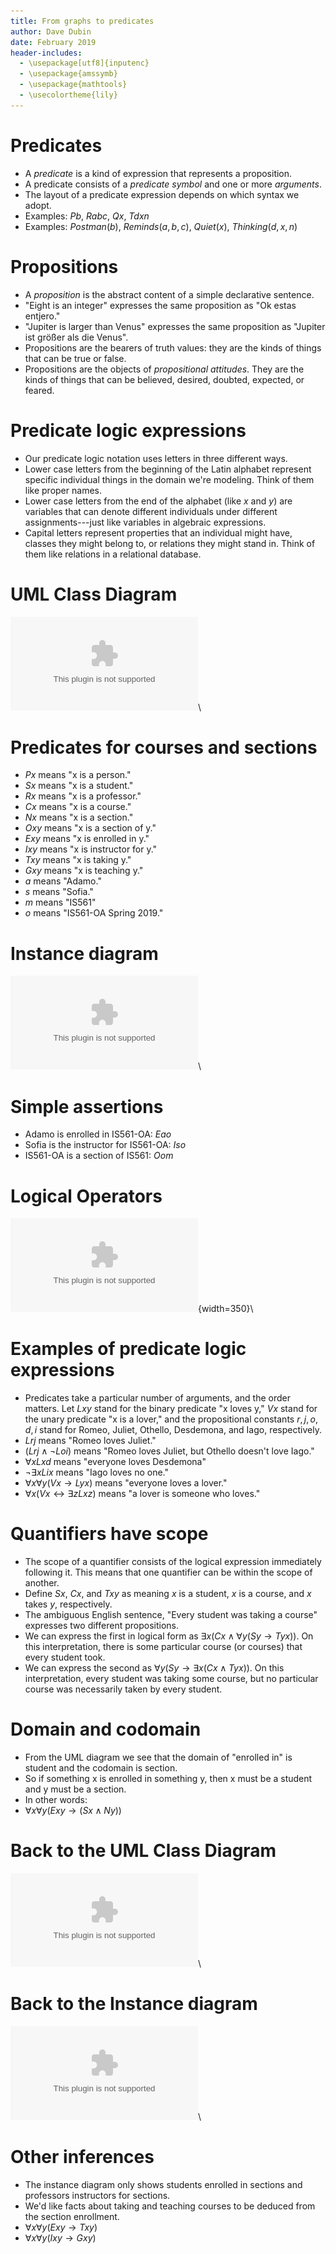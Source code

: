 ```yaml
---
title: From graphs to predicates
author: Dave Dubin
date: February 2019
header-includes:
  - \usepackage[utf8]{inputenc}
  - \usepackage{amssymb}
  - \usepackage{mathtools}
  - \usecolortheme{lily}  
---
```



# Predicates

- A *predicate* is a kind of expression that represents a proposition.
- A predicate consists of a *predicate symbol* and one or more *arguments*.
- The layout of a predicate expression depends on which syntax we adopt.
- Examples: $Pb$, $Rabc$, $Qx$, $Tdxn$
- Examples: $Postman(b)$, $Reminds(a, b,c)$, $Quiet(x)$, $Thinking(d,x,n)$

# Propositions

- A *proposition* is the abstract content of a simple declarative sentence.
- "Eight is an integer" expresses the same proposition as "Ok estas entjero."
- "Jupiter is larger than Venus" expresses the same proposition as "Jupiter ist größer als die Venus".
- Propositions are the bearers of truth values: they are the kinds of
  things that can be true or false.
- Propositions are the objects of *propositional attitudes*. They are the kinds of things that
  can be believed, desired, doubted, expected, or feared.
  

# Predicate logic expressions

- Our predicate logic notation uses letters in three different ways.
- Lower case letters from the beginning of the Latin alphabet represent specific
  individual things in the domain we're modeling. Think of them like proper names.
- Lower case letters from the end of the alphabet (like $x$ and $y$) are variables
  that can denote different individuals under different assignments---just like 
  variables in algebraic expressions.  
- Capital letters represent properties that an individual might have, classes they
  might belong to, or relations they might stand in. Think of them like relations in
  a relational database.



# UML Class Diagram
![UML](CourseSection.eps)\ 


# Predicates for courses and sections

- $Px$ means "x is a person."
- $Sx$ means "x is a student."
- $Rx$ means "x is a professor."
- $Cx$ means "x is a course."
- $Nx$ means "x is a section."
- $Oxy$ means "x is a section of y."
- $Exy$ means "x is enrolled in y."
- $Ixy$ means "x is instructor for y."
- $Txy$ means "x is taking y."
- $Gxy$ means "x is teaching y."
- $a$ means "Adamo."
- $s$ means "Sofia."
- $m$ means "IS561"
- $o$ means "IS561-OA Spring 2019."

# Instance diagram
![RDF](courses2.eps)\ 

# Simple assertions

- Adamo is enrolled in IS561-OA: $Eao$
- Sofia is the instructor for IS561-OA: $Iso$
- IS561-OA is a section of IS561: $Oom$

# Logical Operators

![sl](logicTable.eps){width=350}\ 
  
# Examples of predicate logic expressions

- Predicates take a particular number of arguments, and the order matters. Let $Lxy$
  stand for the binary predicate "x loves y," $Vx$ stand for the unary predicate
  "x is a lover," and the propositional constants $r, j, o, d, i$ stand for Romeo,
  Juliet, Othello, Desdemona, and Iago, respectively.
- $Lrj$ means "Romeo loves Juliet."
- $(Lrj \wedge {\neg}Loi)$ means "Romeo loves Juliet, but Othello doesn't love Iago."
- ${\forall}x Lxd$ means "everyone loves Desdemona"
- ${\neg\exists}xLix$ means "Iago loves no one."
- ${\forall}x {\forall}y (Vx \rightarrow Lyx)$ means "everyone loves a lover."
- ${\forall}x (Vx \leftrightarrow {\exists}z Lxz)$ means "a lover is someone who loves."

# Quantifiers have scope

- The scope of a quantifier consists of the logical expression immediately following it. This means that one quantifier can be
  within the scope of another.
- Define $Sx$, $Cx$, and $Txy$ as meaning $x$ is a student, $x$ is a course, and $x$ takes $y$, respectively.
- The ambiguous English sentence, "Every student was taking a course" expresses two different propositions.
- We can express the first in logical form as ${\exists}x (Cx \wedge {\forall}y (Sy \rightarrow Tyx))$. On this
  interpretation, there is some particular course (or courses) that every student took.
- We can express the second as ${\forall}y (Sy \rightarrow  {\exists}x (Cx \wedge Tyx))$. On this interpretation,
  every student was taking some course, but no particular course was necessarily taken by every student.


# Domain and codomain

- From the UML diagram we see that the domain of "enrolled in" is
  student and the codomain is section.
- So if something x is enrolled in something y, then x must be a
  student and y must be a section.
- In other words:
- ${\forall}x {\forall}y (Exy \rightarrow (Sx \wedge Ny))$

# Back to the UML Class Diagram
![UML](CourseSection.eps)\ 


# Back to the Instance diagram
![RDF](courses2.eps)\ 

# Other inferences

- The instance diagram only shows students enrolled in sections and
  professors instructors for sections.
- We'd like facts about taking and teaching courses to be deduced from
  the section enrollment.
- ${\forall}x {\forall}y (Exy \rightarrow Txy)$
- ${\forall}x {\forall}y (Ixy \rightarrow Gxy)$

